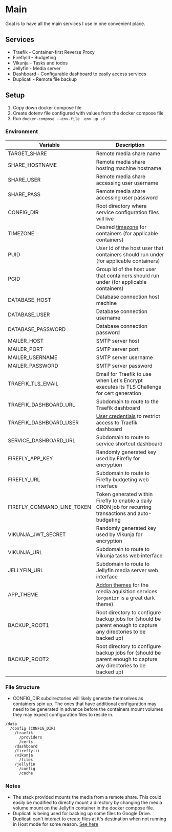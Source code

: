 # Main

Goal is to have all the main services I use in one convenient place.

## Services

- Traefik - Container-first Reverse Proxy
- FireflyIII - Budgeting
- Vikunja - Tasks and todos
- Jellyfin - Media server
- Dashboard - Configurable dashboard to easily access services
- Duplicati - Remote file backup

## Setup

1. Copy down docker compose file
2. Create dotenv file configured with values from the docker compose file
3. Run `docker-compose --env-file .env up -d`

### Environment

| Variable                   | Description                                                                                                                 |
| -------------------------- | --------------------------------------------------------------------------------------------------------------------------- |
| TARGET_SHARE               | Remote media share name                                                                                                     |
| SHARE_HOSTNAME             | Remote media share hosting machine hostname                                                                                 |
| SHARE_USER                 | Remote media share accessing user username                                                                                  |
| SHARE_PASS                 | Remote media share accessing user password                                                                                  |
| CONFIG_DIR                 | Root directory where service configuration files will live                                                                  |
| TIMEZONE                   | Desired [timezone](https://en.wikipedia.org/wiki/List_of_tz_database_time_zones) for containers (for applicable containers) |
| PUID                       | User Id of the host user that containers should run under (for applicable containers)                                       |
| PGID                       | Group Id of the host user that containers should run under (for applicable containers)                                      |
| DATABASE_HOST              | Database connection host machine                                                                                            |
| DATABASE_USER              | Database connection username                                                                                                |
| DATABASE_PASSWORD          | Database connection password                                                                                                |
| MAILER_HOST                | SMTP server host                                                                                                            |
| MAILER_PORT                | SMTP server port                                                                                                            |
| MAILER_USERNAME            | SMTP server username                                                                                                        |
| MAILER_PASSWORD            | SMTP server password                                                                                                        |
| TRAEFIK_TLS_EMAIL          | Email for Traefik to use when Let's Encrypt executes its TLS Challenge for cert generation                                  |
| TRAEFIK_DASHBOARD_URL      | Subdomain to route to the Traefik dashboard                                                                                 |
| TRAEFIK_DASHBOARD_USER     | [User credentials](https://doc.traefik.io/traefik/middlewares/http/basicauth/) to restrict access to Traefik dashboard      |
| SERVICE_DASHBOARD_URL      | Subdomain to route to service shortcut dashboard                                                                            |
| FIREFLY_APP_KEY            | Randomly generated key used by Firefly for encryption                                                                       |
| FIREFLY_URL                | Subdomain to route to Firefly budgeting web interface                                                                       |
| FIREFLY_COMMAND_LINE_TOKEN | Token generated within Firefly to enable a daily CRON job for recurring transactions and auto-budgeting                     |
| VIKUNJA_JWT_SECRET         | Randomly generated key used by Vikunja for encryption                                                                       |
| VIKUNJA_URL                | Subdomain to route to Vikunja tasks web interface                                                                           |
| JELLYFIN_URL               | Subdomain to route to Jellyfin media server web interface                                                                   |
| APP_THEME                  | [Addon themes](https://theme-park.dev/) for the media aquisition services (`organizr` is a great dark theme)                |
| BACKUP_ROOT1               | Root directory to configure backup jobs for (should be parent enough to capture any directories to be backed up)            |
| BACKUP_ROOT2               | Root directory to configure backup jobs for (should be parent enough to capture any directories to be backed up)            |

### File Structure

- CONFIG_DIR subdirectories will likely generate themselves as containers spin up. The ones that have additional configuration may need to be generated in advance before the containers mount volumes they may expect configuration files to reside in.

```
/data
  /config (CONFIG_DIR)
    /traefik
      /providers
      /certs
    /dashboard
    /fireflyiii
    /vikunja
      /files
    /jellyfin
      /config
      /cache
```

### Notes

- The stack provided mounts the media from a remote share. This could easily be modified to directly mount a directory by changing the media volume mount on the Jellyfin container in the docker compose file.
- Duplicati is being used for backing up some files to Google Drive. Duplicati can't interact to create files at it's destination when not running in Host mode for some reason. [See here](https://forum.duplicati.com/t/google-drive-shared-drive-path-error/14036/3)
